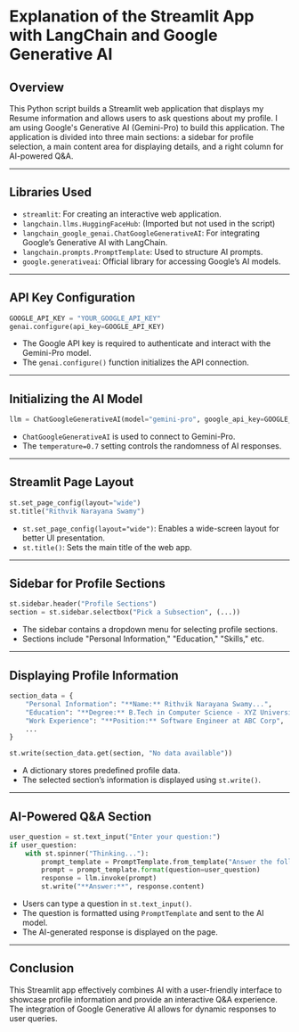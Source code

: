 # Explanation of the Streamlit App with LangChain and Google Generative AI

## Overview
This Python script builds a Streamlit web application that displays my Resume information and allows users to ask questions about my profile. I am using Google's Generative AI (Gemini-Pro) to build this application. The application is divided into three main sections: a sidebar for profile selection, a main content area for displaying details, and a right column for AI-powered Q&A.

---

## Libraries Used
- `streamlit`: For creating an interactive web application.
- `langchain.llms.HuggingFaceHub`: (Imported but not used in the script)
- `langchain_google_genai.ChatGoogleGenerativeAI`: For integrating Google’s Generative AI with LangChain.
- `langchain.prompts.PromptTemplate`: Used to structure AI prompts.
- `google.generativeai`: Official library for accessing Google’s AI models.

---

## API Key Configuration
```python
GOOGLE_API_KEY = "YOUR_GOOGLE_API_KEY"
genai.configure(api_key=GOOGLE_API_KEY)
```
- The Google API key is required to authenticate and interact with the Gemini-Pro model.
- The `genai.configure()` function initializes the API connection.

---

## Initializing the AI Model
```python
llm = ChatGoogleGenerativeAI(model="gemini-pro", google_api_key=GOOGLE_API_KEY, temperature=0.7)
```
- `ChatGoogleGenerativeAI` is used to connect to Gemini-Pro.
- The `temperature=0.7` setting controls the randomness of AI responses.

---

## Streamlit Page Layout
```python
st.set_page_config(layout="wide")
st.title("Rithvik Narayana Swamy")
```
- `st.set_page_config(layout="wide")`: Enables a wide-screen layout for better UI presentation.
- `st.title()`: Sets the main title of the web app.

---

## Sidebar for Profile Sections
```python
st.sidebar.header("Profile Sections")
section = st.sidebar.selectbox("Pick a Subsection", (...))
```
- The sidebar contains a dropdown menu for selecting profile sections.
- Sections include "Personal Information," "Education," "Skills," etc.

---

## Displaying Profile Information
```python
section_data = {
    "Personal Information": "**Name:** Rithvik Narayana Swamy...",
    "Education": "**Degree:** B.Tech in Computer Science - XYZ University",
    "Work Experience": "**Position:** Software Engineer at ABC Corp",
    ...
}

st.write(section_data.get(section, "No data available"))
```
- A dictionary stores predefined profile data.
- The selected section’s information is displayed using `st.write()`.

---

## AI-Powered Q&A Section
```python
user_question = st.text_input("Enter your question:")
if user_question:
    with st.spinner("Thinking..."):
        prompt_template = PromptTemplate.from_template("Answer the following question as accurately as possible:\n\n{question}")
        prompt = prompt_template.format(question=user_question)
        response = llm.invoke(prompt)
        st.write("**Answer:**", response.content)
```
- Users can type a question in `st.text_input()`.
- The question is formatted using `PromptTemplate` and sent to the AI model.
- The AI-generated response is displayed on the page.

---

## Conclusion
This Streamlit app effectively combines AI with a user-friendly interface to showcase profile information and provide an interactive Q&A experience. The integration of Google Generative AI allows for dynamic responses to user queries.

